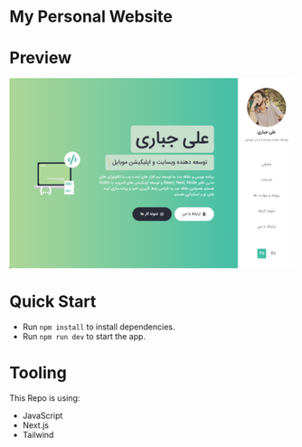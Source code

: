 # My Personal Website

# Preview

![todo-app-shot](https://github.com/ali-jabbari/Personal-Website/blob/main/preview.png)

# Quick Start

- Run `npm install` to install dependencies.
- Run `npm run dev` to start the app.

# Tooling

This Repo is using:

- JavaScript
- Next.js
- Tailwind

